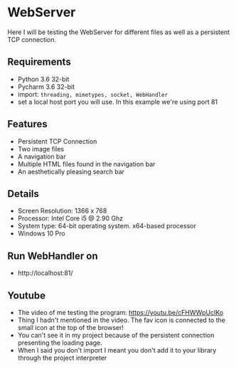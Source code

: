 # WebServer
Here I will be testing the WebServer for different files as well as a persistent TCP connection.

## Requirements
* Python 3.6 32-bit
* Pycharm 3.6 32-bit
* import: `threading, mimetypes, socket, WebHandler` 
* set a local host port you will use. In this example we're using port 81

## Features
* Persistent TCP Connection
* Two image files
* A navigation bar
* Multiple HTML files found in the navigation bar
* An aesthetically pleasing search bar

## Details
* Screen Resolution: 1366 x 768
* Processor: Intel Core i5 @ 2.90 Ghz
* System type: 64-bit operating system. x64-based processor
* Windows 10 Pro

## Run WebHandler on
* http://localhost:81/

## Youtube
* The video of me testing the program: https://youtu.be/cFHWWpUcIKo 
* Thing I hadn't mentioned in the video. The fav icon is connected to the small icon at the top of the browser!
* You can't see it in my project because of the persistent connection presenting the loading page.
* When I said you don't import I meant you don't add it to your library through the project interpreter
